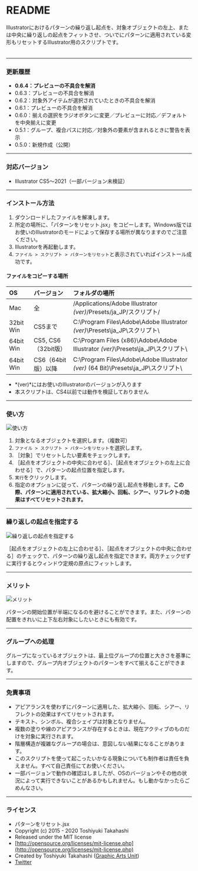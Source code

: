 # README

Illustratorにおけるパターンの繰り返し起点を、対象オブジェクトの左上、または中央に繰り返しの起点をフィットさせ、ついでにパターンに適用されている変形もリセットするIllustrator用のスクリプトです。

<div class="fig center" style="margin-bottom: 20px;"><img src="http://www.graphicartsunit.com/saucer/images/reset_pattern/cover.png" alt="" class="noshadow"></div>

-----

### 更新履歴

* **0.6.4：プレビューの不具合を解消**
* 0.6.3：プレビューの不具合を解消
* 0.6.2：対象外アイテムが選択されていたときの不具合を解消
* 0.6.1：プレビューの不具合を解消
* 0.6.0：揃えの選択をラジオボタンに変更／プレビューに対応／デフォルトを中央揃えに変更
* 0.5.1：グループ、複合パスに対応／対象外の要素が含まれるときに警告を表示
* 0.5.0：新規作成（公開）

-----

### 対応バージョン

* Illustrator CS5〜2021（一部バージョン未検証）
-----

### インストール方法

1. ダウンロードしたファイルを解凍します。
2. 所定の場所に、「パターンをリセット.jsx」をコピーします。Windows版ではお使いのIllustratorのモードによって保存する場所が異なりますのでご注意ください。
3. Illustratorを再起動します。
4. `ファイル > スクリプト > パターンをリセット`と表示されていればインストール成功です。

#### ファイルをコピーする場所

| OS | バージョン | フォルダの場所 |
|:-----|:-----|:-----|
| Mac | 全 | /Applications/Adobe Illustrator *(ver)*/Presets/ja_JP/スクリプト/ |
| 32bit Win | CS5まで | C:\Program Files\Adobe\Adobe Illustrator *(ver)*\Presets\ja_JP\スクリプト\ |
| 64bit Win | CS5, CS6（32bit版） | C:\Program Files (x86)\Adobe\Adobe Illustrator *(ver)*\Presets\ja_JP\スクリプト\ |
| 64bit Win | CS6（64bit版）以降 | C:\Program Files\Adobe\Adobe Illustrator *(ver)* (64 Bit)\Presets\ja_JP\スクリプト\ |

* *(ver)*にはお使いのIllustratorのバージョンが入ります
* 本スクリプトは、CS4以前では動作を検証しておりません

-----

### 使い方

<div class="fig center"><img src="http://www.graphicartsunit.com/saucer/images/reset_pattern/step3.png" alt="使い方" class="noshadow"></div>

1. 対象となるオブジェクトを選択します。（複数可）
2. `ファイル > スクリプト > パターンをリセット`を選択します。
3. ［対象］でリセットしたい要素をチェックします。
4. ［起点をオブジェクトの中央に合わせる］、［起点をオブジェクトの左上に合わせる］で、パターンの起点位置を指定します。
5. `実行`をクリックします。
6. 指定のオプションに従って、パターンの繰り返し起点を移動します。**この際、パターンに適用されている、拡大縮小、回転、シアー、リフレクトの効果はすべてリセットされます。**

-----

### 繰り返しの起点を指定する

<div class="fig center"><img src="http://www.graphicartsunit.com/saucer/images/reset_pattern/step4.png" alt="繰り返しの起点を指定する" class="noshadow"></div>

［起点をオブジェクトの左上に合わせる］、［起点をオブジェクトの中央に合わせる］のチェックで、パターンの繰り返し起点を指定できます。両方チェックせずに実行するとウィンドウ定規の原点にフィットします。

-----

### メリット

<div class="fig center"><img src="http://www.graphicartsunit.com/saucer/images/reset_pattern/step5.png" alt="メリット" class="noshadow"></div>

パターンの開始位置が半端になるのを避けることができます。また、パターンの配置をきれいに上下左右対象にしたいときにも有効です。

-----

### グループへの処理

グループになっているオブジェクトは、最上位グループの位置と大きさを基準にしますので、グループ内オブジェクトのパターンをすべて揃えることができます。

-----

### 免責事項

* アピアランスを使わずにパターンに適用した、拡大縮小、回転、シアー、リフレクトの効果はすべてリセットされます。
* テキスト、シンボル、複合シェイプは対象となりません。
* 複数の塗りや線のアピアランスが存在するときは、現在アクティブのものだけを対象に実行されます。
* 階層構造が複雑なグループの場合は、意図しない結果になることがあります。
* このスクリプトを使って起こったいかなる現象についても制作者は責任を負えません。すべて自己責任にてお使いください。
* 一部バージョンで動作の確認はしましたが、OSのバージョンやその他の状況によって実行できないことがあるかもしれません。もし動かなかったらごめんなさい。

-----

### ライセンス

* パターンをリセット.jsx
* Copyright (c) 2015 - 2020 Toshiyuki Takahashi
* Released under the MIT license
* [http://opensource.org/licenses/mit-license.php](http://opensource.org/licenses/mit-license.php)
* Created by Toshiyuki Takahashi ([Graphic Arts Unit](http://www.graphicartsunit.com/))
* [Twitter](https://twitter.com/gautt)